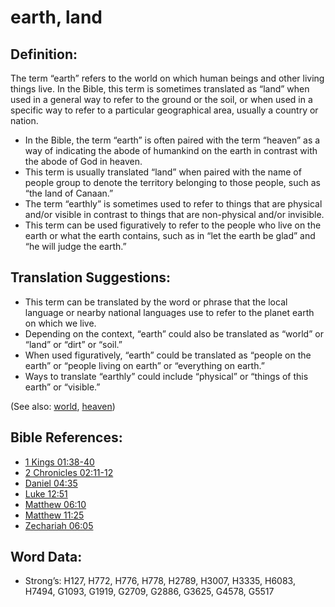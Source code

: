 # earth, land

## Definition:

The term “earth” refers to the world on which human beings and other living things live. In the Bible, this term is sometimes translated as “land” when used in a general way to refer to the ground or the soil, or when used in a specific way to refer to a particular geographical area, usually a country or nation.

* In the Bible, the term “earth” is often paired with the term “heaven” as a way of indicating the abode of humankind on the earth in contrast with the abode of God in heaven.
* This term is usually translated “land” when paired with the name of people group to denote the territory belonging to those people, such as “the land of Canaan.”
* The term “earthly” is sometimes used to refer to things that are physical and/or visible in contrast to things that are non-physical and/or invisible.
* This term can be used figuratively to refer to the people who live on the earth or what the earth contains, such as in “let the earth be glad” and “he will judge the earth.”

## Translation Suggestions:

* This term can be translated by the word or phrase that the local language or nearby national languages use to refer to the planet earth on which we live.
* Depending on the context, “earth” could also be translated as “world” or “land” or “dirt” or “soil.”
* When used figuratively, “earth” could be translated as “people on the earth” or “people living on earth” or “everything on earth.”
* Ways to translate “earthly” could include “physical” or “things of this earth” or “visible.”

(See also: [world](../kt/world.md), [heaven](../kt/heaven.md))

## Bible References:

* [1 Kings 01:38-40](rc://en/tn/help/1ki/01/38)
* [2 Chronicles 02:11-12](rc://en/tn/help/2ch/02/11)
* [Daniel 04:35](rc://en/tn/help/dan/04/35)
* [Luke 12:51](rc://en/tn/help/luk/12/51)
* [Matthew 06:10](rc://en/tn/help/mat/06/10)
* [Matthew 11:25](rc://en/tn/help/mat/11/25)
* [Zechariah 06:05](rc://en/tn/help/zec/06/05)

## Word Data:

* Strong’s: H127, H772, H776, H778, H2789, H3007, H3335, H6083, H7494, G1093, G1919, G2709, G2886, G3625, G4578, G5517
